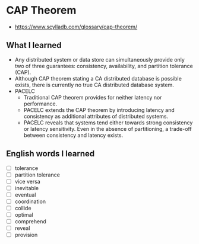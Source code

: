 # CAP Theorem
- https://www.scylladb.com/glossary/cap-theorem/

## What I learned
- Any distributed system or data store can simultaneously provide only two of three guarantees: consistency, availability, and partition tolerance (CAP).
- Although CAP theorem stating a CA distributed database is possible exists, there is currently no true CA distributed database system.
- PACELC
  - Traditional CAP theorem provides for neither latency nor performance.
  - PACELC extends the CAP theorem by introducing latency and consistency as additional attributes of distributed systems. 
  - PACELC reveals that systems tend either towards strong consistency or latency sensitivity. Even in the absence of partitioning, a trade-off between consistency and latency exists.

## English words I learned
- [ ] tolerance
- [ ] partition tolerance
- [ ] vice versa
- [ ] inevitable
- [ ] eventual
- [ ] coordination
- [ ] collide
- [ ] optimal
- [ ] comprehend
- [ ] reveal
- [ ] provision
